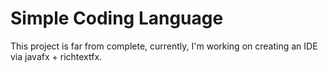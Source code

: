 # Simple Coding Language

This project is far from complete, currently, I'm working on creating an IDE via javafx + richtextfx.


